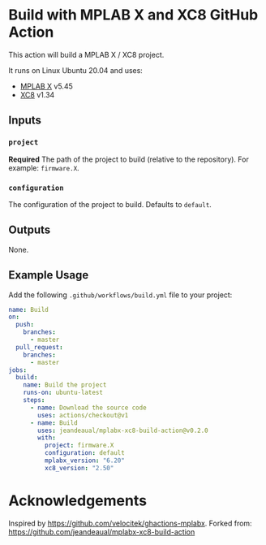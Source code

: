 # Build with MPLAB X and XC8 GitHub Action

This action will build a MPLAB X / XC8 project.

It runs on Linux Ubuntu 20.04 and uses:

* [MPLAB X](https://www.microchip.com/en-us/development-tools-tools-and-software/mplab-x-ide) v5.45
* [XC8](https://www.microchip.com/en-us/development-tools-tools-and-software/mplab-xc-compilers) v1.34

## Inputs

### `project`

**Required** The path of the project to build (relative to the repository). For example: `firmware.X`.

### `configuration`

The configuration of the project to build. Defaults to `default`.

## Outputs

None.

## Example Usage

Add the following `.github/workflows/build.yml` file to your project:

```yaml
name: Build
on:
  push:
    branches:
      - master
  pull_request:
    branches:
      - master
jobs:
  build:
    name: Build the project
    runs-on: ubuntu-latest
    steps:
      - name: Download the source code
        uses: actions/checkout@v1
      - name: Build
        uses: jeandeaual/mplabx-xc8-build-action@v0.2.0
        with:
          project: firmware.X
          configuration: default
          mplabx_version: "6.20"
          xc8_version: "2.50"
```

# Acknowledgements

Inspired by <https://github.com/velocitek/ghactions-mplabx>.
Forked from: <https://github.com/jeandeaual/mplabx-xc8-build-action>
